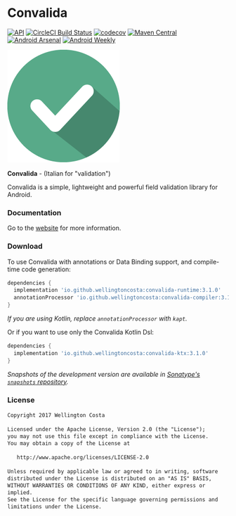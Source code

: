 # Convalida
[![API](https://img.shields.io/badge/API-14%2B-brightgreen.svg?style=flat)](https://android-arsenal.com/api?level=14) [![CircleCI Build Status](https://circleci.com/gh/circleci/circleci-docs.svg?style=shield)](https://circleci.com/gh/WellingtonCosta/convalida) [![codecov](https://codecov.io/gh/WellingtonCosta/convalida/branch/master/graph/badge.svg)](https://codecov.io/gh/WellingtonCosta/convalida) [![Maven Central](https://maven-badges.herokuapp.com/maven-central/io.github.wellingtoncosta/convalida-runtime/badge.png)](https://maven-badges.herokuapp.com/maven-central/io.github.wellingtoncosta/convalida-runtime) [![Android Arsenal](https://img.shields.io/badge/Android%20Arsenal-Convalida-brightgreen.svg?style=flat)](https://android-arsenal.com/details/1/6289) [![Android Weekly](https://img.shields.io/badge/Android%20Weekly-%23305-brightgreen.svg)](https://androidweekly.net/issues/issue-305)

![Logo](logo.png)

**Convalida** - (Italian for "validation")

Convalida is a simple, lightweight and powerful field validation library for Android.

### Documentation

Go to the [website][1] for more information.

### Download

To use Convalida with annotations or Data Binding support, and compile-time code generation:

```groovy
dependencies {
  implementation 'io.github.wellingtoncosta:convalida-runtime:3.1.0'
  annotationProcessor 'io.github.wellingtoncosta:convalida-compiler:3.1.0'
}
```

*If you are using Kotlin, replace `annotationProcessor` with `kapt`.*

Or if you want to use only the Convalida Kotlin Dsl:

```groovy
dependencies {
  implementation 'io.github.wellingtoncosta:convalida-ktx:3.1.0'
}
```

*Snapshots of the development version are available in [Sonatype's `snapshots` repository][2].*

### License

    Copyright 2017 Wellington Costa

    Licensed under the Apache License, Version 2.0 (the "License");
    you may not use this file except in compliance with the License.
    You may obtain a copy of the License at

       http://www.apache.org/licenses/LICENSE-2.0

    Unless required by applicable law or agreed to in writing, software
    distributed under the License is distributed on an "AS IS" BASIS,
    WITHOUT WARRANTIES OR CONDITIONS OF ANY KIND, either express or implied.
    See the License for the specific language governing permissions and
    limitations under the License.

[1]: https://wellingtoncosta.github.io/convalida
[2]: https://oss.sonatype.org/content/repositories/snapshots/
